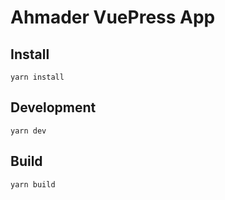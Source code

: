 # Ahmader VuePress App

## Install
```
yarn install
```

## Development
```
yarn dev
```


## Build
```
yarn build
```